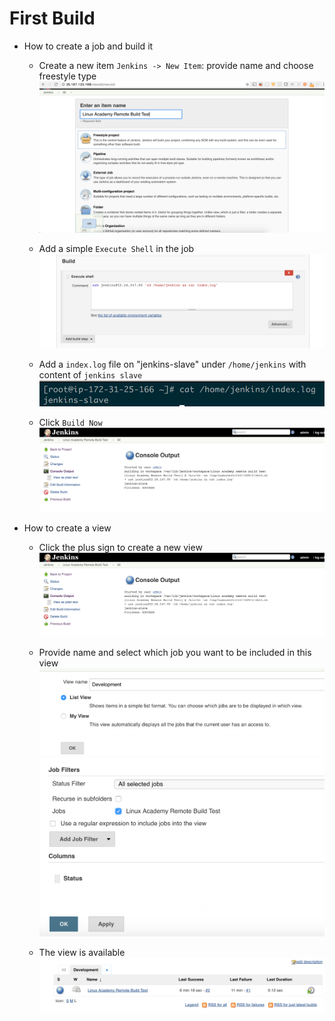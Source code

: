 # First Build

* How to create a job and build it
  * Create a new item `Jenkins -> New Item`: provide name and choose freestyle type
    ![24.png](/screenshots/24.png)

  * Add a simple `Execute Shell` in the job
    ![25.png](/screenshots/25.png)

  * Add a `index.log` file on "jenkins-slave" under `/home/jenkins` with content of `jenkins slave`
    ![26.png](/screenshots/26.png)

  * Click `Build Now`
    ![27.png](/screenshots/27.png)

* How to create a view
  * Click the plus sign to create a new view
    ![28.png](/screenshots/27.png)

  * Provide name and select which job you want to be included in this view
    ![29.png](/screenshots/29.png)
    ![30.png](/screenshots/30.png)

  * The view is available 
    ![31.png](/screenshots/31.png)
